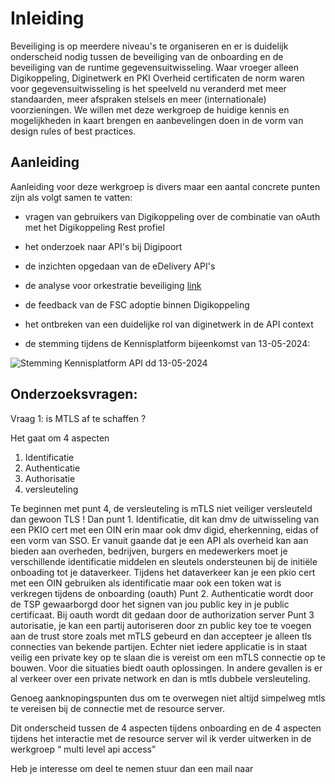 # Inleiding

Beveiliging is op meerdere niveau's te organiseren en er is duidelijk onderscheid nodig tussen de beveiliging van de onboarding en de beveiliging van de runtime gegevensuitwisseling. Waar vroeger alleen Digikoppeling, Diginetwerk en PKI Overheid certificaten de norm waren voor gegevensuitwisseling is het speelveld nu veranderd met meer standaarden, meer afspraken stelsels en meer (internationale) voorzieningen. We willen met deze werkgroep de huidige kennis en mogelijkheden in kaart brengen en aanbevelingen doen in de vorm van design rules of best practices.



## Aanleiding

Aanleiding voor deze werkgroep is divers maar een aantal concrete punten zijn als volgt samen te vatten:

- vragen van gebruikers van Digikoppeling over de combinatie van oAuth met het Digikoppeling Rest profiel

- het onderzoek naar API's bij Digipoort

- de inzichten opgedaan van de eDelivery API's

- de analyse voor orkestratie beveiliging [link](https://github.com/Geonovum/KP-APIs/blob/f863bb484a54a828fd300c67c5096dfb14dfe43b/overleggen/Werkgroep%20API%20design%20rules/orkestratie/Orkestratie_beveiliging.md)

- de feedback van de FSC adoptie binnen Digikoppeling

- het ontbreken van een duidelijke rol van diginetwerk in de API context
- de stemming tijdens de Kennisplatform bijeenkomst van 13-05-2024:

![Stemming Kennisplatform API dd 13-05-2024](IMG_3689.png)



## Onderzoeksvragen:



Vraag 1: is MTLS af te schaffen ?



Het gaat om 4 aspecten

1. Identificatie
2. Authenticatie
3. Authorisatie
4. versleuteling


Te beginnen met punt 4, de versleuteling is mTLS niet veiliger versleuteld dan gewoon TLS !
Dan punt 1. Identificatie, dit kan dmv de uitwisseling van een PKIO cert met een OIN erin maar ook dmv digid, eherkenning, eidas of een vorm van SSO. Er vanuit gaande dat je een API als overheid kan aan bieden aan overheden, bedrijven, burgers en medewerkers moet je verschillende identificatie middelen en sleutels ondersteunen bij de initiële onboading tot je dataverkeer. Tijdens het dataverkeer kan je een pkio cert met een OIN gebruiken als identificatie maar ook een token wat is verkregen tijdens de onboarding (oauth)
Punt 2. Authenticatie wordt door de TSP gewaarborgd door het signen van jou public key in je public certificaat. Bij oauth wordt dit gedaan door de authorization server
Punt 3 autorisatie, je kan een partij autoriseren door zn public key toe te voegen aan de trust store zoals met mTLS gebeurd en dan accepteer je alleen tls connecties van bekende partijen. Echter niet iedere applicatie is in staat veilig een private key op te slaan die is vereist om een mTLS connectie op te bouwen. Voor die situaties biedt oauth oplossingen. In andere gevallen is er al verkeer over een private network en dan is mtls dubbele versleuteling.

Genoeg aanknopingspunten dus om te overwegen niet altijd simpelweg mtls te vereisen bij de connectie met de resource server.

Dit onderscheid tussen de 4 aspecten tijdens onboarding en de 4 aspecten tijdens het interactie met de resource server wil ik verder uitwerken in de werkgroep “ multi level api access” 



Heb je interesse om deel te nemen stuur dan een mail naar 